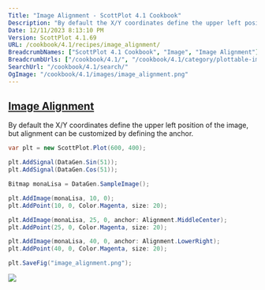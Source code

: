 ```yaml
---
Title: "Image Alignment - ScottPlot 4.1 Cookbook"
Description: "By default the X/Y coordinates define the upper left position of the image, but alignment can be customized by defining the anchor."
Date: 12/11/2023 8:13:10 PM
Version: ScottPlot 4.1.69
URL: /cookbook/4.1/recipes/image_alignment/
BreadcrumbNames: ["ScottPlot 4.1 Cookbook", "Image", "Image Alignment"]
BreadcrumbUrls: ["/cookbook/4.1/", "/cookbook/4.1/category/plottable-image", "/cookbook/4.1/recipes/image_alignment/"]
SearchUrl: "/cookbook/4.1/search/"
OgImage: "/cookbook/4.1/images/image_alignment.png"
---
```


<h2><a id='image-alignment' href='/cookbook/4.1/recipes/image_alignment/'>Image Alignment</a></h2>

By default the X/Y coordinates define the upper left position of the image, but alignment can be customized by defining the anchor.

```cs
var plt = new ScottPlot.Plot(600, 400);

plt.AddSignal(DataGen.Sin(51));
plt.AddSignal(DataGen.Cos(51));

Bitmap monaLisa = DataGen.SampleImage();

plt.AddImage(monaLisa, 10, 0);
plt.AddPoint(10, 0, Color.Magenta, size: 20);

plt.AddImage(monaLisa, 25, 0, anchor: Alignment.MiddleCenter);
plt.AddPoint(25, 0, Color.Magenta, size: 20);

plt.AddImage(monaLisa, 40, 0, anchor: Alignment.LowerRight);
plt.AddPoint(40, 0, Color.Magenta, size: 20);

plt.SaveFig("image_alignment.png");
```

<img src='../../images/image_alignment.png' class='d-block mx-auto my-5' />


